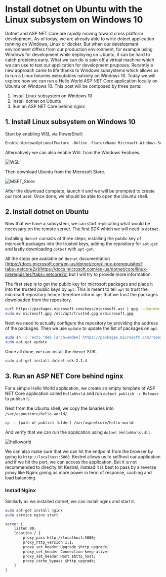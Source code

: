 # Install dotnet on Ubuntu with the Linux subsystem on Windows 10

Dotnet and ASP NET Core are rapidly moving toward cross platform development. As of today, we are already able to write dotnet application running on Windows, Linux or docker. But when our development environment differs from our production environment, for example using Windows for development while deploying on Ubuntu, it can be hard to catch problems early. What we can do is spin off a virtual machine which we can use to test our application for development pruposes. Recently a new approach came to life thanks to Windows subsystems which allows us to run a Linux binaries executables natively on Windows 10. Today we will explore how we can run a Hello World ASP NET Core application locally on Ubuntu on Windows 10. This post will be composed by three parts:

1. Install Linux subsystem on Windows 10
2. Install dotnet on Ubuntu
3. Run an ASP NET Core behind nginx

## 1. Install Linux subsystem on Windows 10

Start by enabling WSL via PowerShell:

```PowerShell
Enable-WindowsOptionalFeature -Online -FeatureName Microsoft-Windows-Subsystem-Linux
```

Alternatively we can also enable WSL from the Windows Features.

![WSL](WSL.png)

Then download Ubuntu from the Microsoft Store.

![MSFT_Store]()

After the download complete, launch it and we will be prompted to create our root user. Once done, we should be able to open the Ubuntu shell.

## 2. Install dotnet on Ubuntu

Now that we have a subsystem, we can start replicating what would be necessary on the remote server.
The first SDK which we will need is `dotnet`.

Installing `dotnet` consists of three steps; installing the public key of microsoft packages into the trusted keys, adding the repository for `apt-get` and lastly downloading `dotnet` with `apt-get`.

All the steps are available on `dotnet` documentation [https://docs.microsoft.com/en-us/dotnet/core/linux-prerequisites?tabs=netcore2x](https://docs.microsoft.com/en-us/dotnet/core/linux-prerequisites?tabs=netcore2x) but I will try to provide more information.

The first step is to get the public key for microsoft packages and place it into the trusted public keys by `apt`. This is meant to tell `apt` to trust the microsoft repository hence therefore inform `apt` that we trust the packages downloaded from the repository.

```bash
curl https://packages.microsoft.com/keys/microsoft.asc | gpg --dearmor > microsoft.gpg
sudo mv microsoft.gpg /etc/apt/trusted.gpg.d/microsoft.gpg
```

Next we need to actually configure the repository by providing the address of the packages. Then we use `update` to update the list of packages on `apt`.

```bash
sudo sh -c 'echo "deb [arch=amd64] https://packages.microsoft.com/repos/microsoft-ubuntu-xenial-prod xenial main" > /etc/apt/sources.list.d/dotnetdev.list'
sudo apt-get update
```

Once all done, we can install the `dotnet` SDK.

```bash
sudo apt-get install dotnet-sdk-2.1.4
```

## 3. Run an ASP NET Core behind nginx

For a simple Hello World application, we create an empty template of ASP NET Core application called `HelloWorld` and run `dotnet publish -c Release` to publish it.

Next from the Ubuntu shell, we copy the binaries into `/var/aspnetcore/hello-world/`.

```bash
cp -r [path of publish folder] /var/aspnetcore/hello-world
```

And verify that we can run the application using `dotnet HelloWorld.dll`.

![helloworld]()

We can also make sure that we can hit the endpoint from the browser by going to `http://localhost:5000`.
Kestrel allows us to selfhost our application and if we hit the port, we can access the application. But it is not recommended to direclty hit Kestrel, instead it is best to pass by a reverse proxy like Nginx giving us more power in term of response, caching and load balancing.

### Install Nginx

Similarly as we installed dotnet, we can install nginx and start it.

```bash
sudo apt-get install nginx
sudo service nginx start
```

```txt
server {
    listen 80;
    location / {
        proxy_pass http://localhost:5000;
        proxy_http_version 1.1;
        proxy_set_header Upgrade $http_upgrade;
        proxy_set_header Connection keep-alive;
        proxy_set_header Host $http_host;
        proxy_cache_bypass $http_upgrade;
    }
}
```